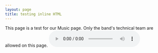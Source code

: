 ```yaml
---
layout: page
title: testing inline HTML
---
```

This page is a test for our Music page. Only the band's technical team are allowed on this page.
<audio controls>
  <source src="Random No1.wav" type="audio/wav">
  Your browser does not support the audio element.

</audio>
